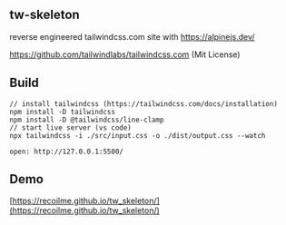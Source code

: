 ## tw-skeleton

reverse engineered tailwindcss.com site with https://alpinejs.dev/

https://github.com/tailwindlabs/tailwindcss.com (Mit License)

## Build
```
// install tailwindcss (https://tailwindcss.com/docs/installation)
npm install -D tailwindcss
npm install -D @tailwindcss/line-clamp
// start live server (vs code)
npx tailwindcss -i ./src/input.css -o ./dist/output.css --watch

open: http://127.0.0.1:5500/
```

## Demo

[https://recoilme.github.io/tw_skeleton/](https://recoilme.github.io/tw_skeleton/)